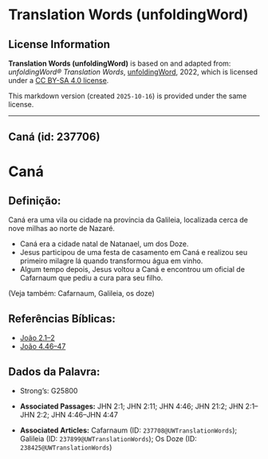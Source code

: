 # Translation Words (unfoldingWord)

## License Information

**Translation Words (unfoldingWord)** is based on and adapted from: _unfoldingWord® Translation Words_, [unfoldingWord](https://unfoldingword.org/utw), 2022, which is licensed under a [CC BY-SA 4.0 license](https://creativecommons.org/licenses/by-sa/4.0/legalcode.en).

This markdown version (created `2025-10-16`) is provided under the same license.



--------------------------------

## Caná (id: 237706)

Caná
====

Definição:
----------

Caná era uma vila ou cidade na província da Galileia, localizada cerca de nove milhas ao norte de Nazaré.

* Caná era a cidade natal de Natanael, um dos Doze.
* Jesus participou de uma festa de casamento em Caná e realizou seu primeiro milagre lá quando transformou água em vinho.
* Algum tempo depois, Jesus voltou a Caná e encontrou um oficial de Cafarnaum que pediu a cura para seu filho.

(Veja também: Cafarnaum, Galileia, os doze)

Referências Bíblicas:
---------------------

* [João 2\.1–2](https://ref.ly/John2:1-John2:2)
* [João 4\.46–47](https://ref.ly/John4:46-John4:47)

Dados da Palavra:
-----------------

* Strong’s: G25800

* **Associated Passages:** JHN 2:1; JHN 2:11; JHN 4:46; JHN 21:2; JHN 2:1–JHN 2:2; JHN 4:46–JHN 4:47
* **Associated Articles:** Cafarnaum (ID: `237708@UWTranslationWords`); Galileia (ID: `237899@UWTranslationWords`); Os Doze (ID: `238425@UWTranslationWords`)

